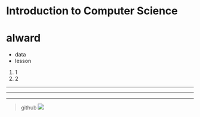 # Introduction to Computer Science
# **alward**
* data
* lesson
1. 1
2. 2
---
***
____

>github
![](photo1.jpg)
